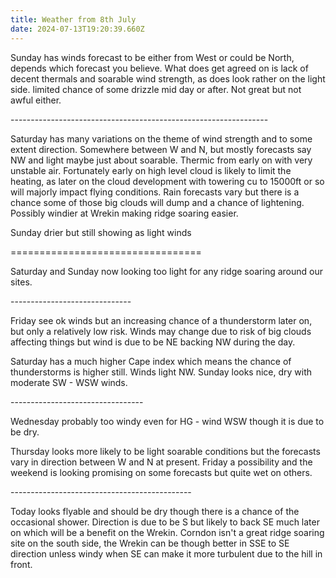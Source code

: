 ```yaml
---
title: Weather from 8th July
date: 2024-07-13T19:20:39.660Z
---
```

Sunday has winds forecast to be either from West or could be North, depends which forecast you believe.  What does get agreed on is lack of decent thermals and soarable wind strength, as does look rather on the light side.  limited chance of some drizzle mid day or after.  Not great but not awful either.

\----------------------------------------------------------------

Saturday has many variations on the theme of wind strength and to some extent direction.  Somewhere between W and N, but mostly forecasts say NW and light maybe just about soarable.  Thermic from early on with very unstable air.  Fortunately early on high level cloud is likely to limit the heating, as later on the cloud development with towering cu to 15000ft or so will majorly impact flying conditions.  Rain forecasts vary but there is a chance some of those big clouds will dump and a chance of lightening.  Possibly windier at Wrekin making ridge soaring easier.

Sunday drier but still showing as light winds

\=================================

Saturday and Sunday now looking too light for any ridge soaring around our sites.

\------------------------------

Friday see ok winds but an increasing chance of a thunderstorm later on, but only a relatively low risk.  Winds may change due to risk of big clouds affecting things but wind is due to be NE backing NW during the day.

Saturday has a much higher Cape index which means the chance of thunderstorms is higher still.  Winds light NW. Sunday looks nice, dry with moderate SW - WSW winds.

\---------------------------------

Wednesday probably too windy even for HG - wind WSW though it is due to be dry.

Thursday looks more likely to be light soarable conditions but the forecasts vary in direction between W and N at present.  Friday a possibility and the weekend is looking promising on some forecasts but quite wet on others.

\---------------------------------------------

Today looks flyable and should be dry though there is a chance of the occasional shower.  Direction is due to be S but likely to back SE much later on which will be a benefit on the Wrekin.  Corndon isn't a great ridge soaring site  on the south side, the Wrekin can be though better in SSE to SE direction unless windy when SE can make it more turbulent due to the hill in front.